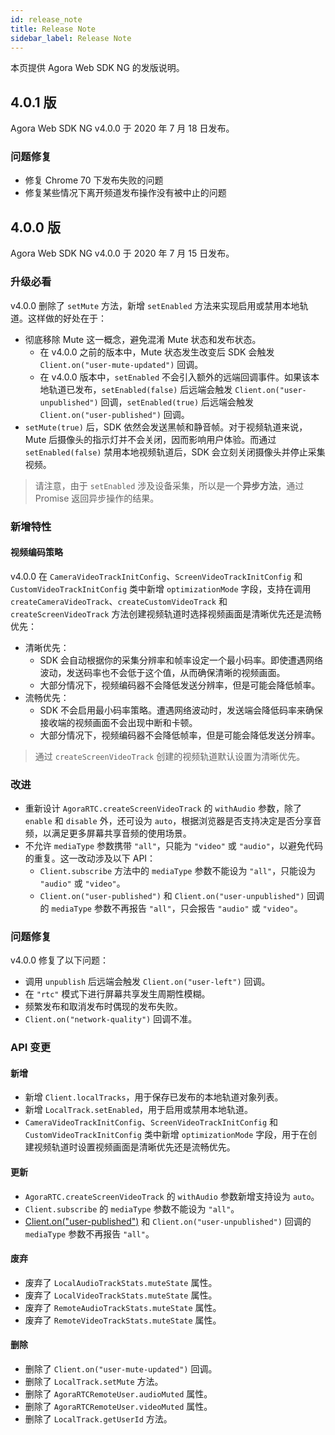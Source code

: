 ```yaml
---
id: release_note
title: Release Note
sidebar_label: Release Note
---
```


本页提供 Agora Web SDK NG 的发版说明。

## 4.0.1 版

Agora Web SDK NG v4.0.0 于 2020 年 7 月 18 日发布。

### 问题修复

- 修复 Chrome 70 下发布失败的问题
- 修复某些情况下离开频道发布操作没有被中止的问题


## 4.0.0 版

Agora Web SDK NG v4.0.0 于 2020 年 7 月 15 日发布。

### 升级必看

v4.0.0 删除了 `setMute` 方法，新增 `setEnabled` 方法来实现启用或禁用本地轨道。这样做的好处在于：

- 彻底移除 Mute 这一概念，避免混淆 Mute 状态和发布状态。
  - 在 v4.0.0 之前的版本中，Mute 状态发生改变后 SDK 会触发 `Client.on("user-mute-updated")` 回调。
  - 在 v4.0.0 版本中，`setEnabled` 不会引入额外的远端回调事件。如果该本地轨道已发布，`setEnabled(false)` 后远端会触发 `Client.on("user-unpublished")` 回调，`setEnabled(true)` 后远端会触发 `Client.on("user-published")` 回调。
- `setMute(true)` 后，SDK 依然会发送黑帧和静音帧。对于视频轨道来说，Mute 后摄像头的指示灯并不会关闭，因而影响用户体验。而通过 `setEnabled(false)` 禁用本地视频轨道后，SDK 会立刻关闭摄像头并停止采集视频。

> 请注意，由于 `setEnabled` 涉及设备采集，所以是一个**异步方法**，通过 Promise 返回异步操作的结果。

### 新增特性

#### 视频编码策略

v4.0.0 在 `CameraVideoTrackInitConfig`、`ScreenVideoTrackInitConfig` 和 `CustomVideoTrackInitConfig` 类中新增 `optimizationMode` 字段，支持在调用 `createCameraVideoTrack`、`createCustomVideoTrack` 和 `createScreenVideoTrack` 方法创建视频轨道时选择视频画面是清晰优先还是流畅优先：

- 清晰优先：
  - SDK 会自动根据你的采集分辨率和帧率设定一个最小码率。即使遭遇网络波动，发送码率也不会低于这个值，从而确保清晰的视频画面。
  - 大部分情况下，视频编码器不会降低发送分辨率，但是可能会降低帧率。
- 流畅优先：
  - SDK 不会启用最小码率策略。遭遇网络波动时，发送端会降低码率来确保接收端的视频画面不会出现中断和卡顿。
  - 大部分情况下，视频编码器不会降低帧率，但是可能会降低发送分辨率。

> 通过 `createScreenVideoTrack` 创建的视频轨道默认设置为清晰优先。

### 改进

- 重新设计 `AgoraRTC.createScreenVideoTrack` 的 `withAudio` 参数，除了 `enable` 和 `disable` 外，还可设为 `auto`，根据浏览器是否支持决定是否分享音频，以满足更多屏幕共享音频的使用场景。
- 不允许 `mediaType` 参数携带 `"all"`，只能为 `"video"` 或 `"audio"`，以避免代码的重复。这一改动涉及以下 API：
  - `Client.subscribe` 方法中的 `mediaType` 参数不能设为 `"all"`，只能设为 `"audio"` 或 `"video"`。
  - `Client.on("user-published")` 和 `Client.on("user-unpublished")` 回调的 `mediaType` 参数不再报告 `"all"`，只会报告 `"audio"` 或 `"video"`。

### 问题修复

v4.0.0 修复了以下问题：

- 调用 `unpublish` 后远端会触发 `Client.on("user-left")` 回调。
- 在 `"rtc"` 模式下进行屏幕共享发生周期性模糊。
- 频繁发布和取消发布时偶现的发布失败。
- `Client.on("network-quality")` 回调不准。

### API 变更

#### 新增

- 新增 `Client.localTracks`，用于保存已发布的本地轨道对象列表。
- 新增 `LocalTrack.setEnabled`，用于启用或禁用本地轨道。
- `CameraVideoTrackInitConfig`、`ScreenVideoTrackInitConfig` 和 `CustomVideoTrackInitConfig` 类中新增 `optimizationMode` 字段，用于在创建视频轨道时设置视频画面是清晰优先还是流畅优先。

#### 更新

- `AgoraRTC.createScreenVideoTrack` 的 `withAudio` 参数新增支持设为 `auto`。
- `Client.subscribe` 的 `mediaType` 参数不能设为 `"all"`。
- [Client.on("user-published")](/api/cn/interfaces/iagorartcclient.html#event_user_published) 和 `Client.on("user-unpublished")` 回调的 `mediaType` 参数不再报告 `"all"`。

#### 废弃

- 废弃了 `LocalAudioTrackStats.muteState` 属性。
- 废弃了 `LocalVideoTrackStats.muteState` 属性。
- 废弃了 `RemoteAudioTrackStats.muteState` 属性。
- 废弃了 `RemoteVideoTrackStats.muteState` 属性。

#### 删除

- 删除了 `Client.on("user-mute-updated")` 回调。
- 删除了 `LocalTrack.setMute` 方法。
- 删除了 `AgoraRTCRemoteUser.audioMuted` 属性。
- 删除了 `AgoraRTCRemoteUser.videoMuted` 属性。
- 删除了 `LocalTrack.getUserId` 方法。